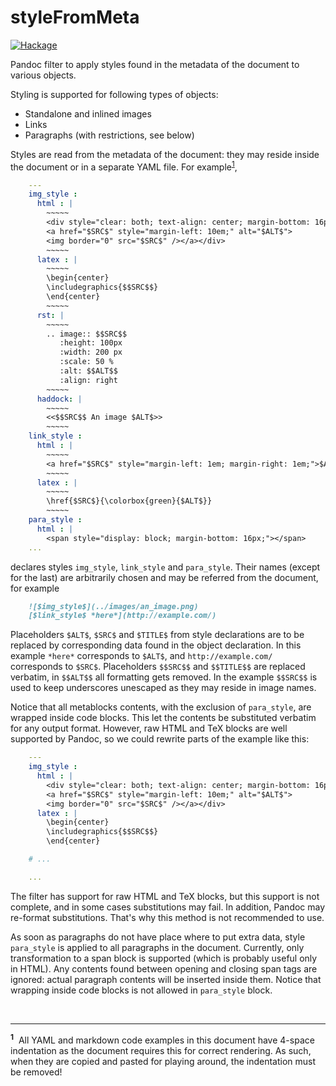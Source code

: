 styleFromMeta
=============

[![Hackage](https://img.shields.io/hackage/v/pandoc-stylefrommeta.svg?label=hackage%20%7C%20pandoc-stylefrommeta&logo=haskell&logoColor=%239580D1)](https://hackage.haskell.org/package/pandoc-stylefrommeta)

Pandoc filter to apply styles found in the metadata of the document to various
objects.

Styling is supported for following types of objects:

- Standalone and inlined images
- Links
- Paragraphs (with restrictions, see below)

Styles are read from the metadata of the document: they may reside inside the
document or in a separate YAML file. For example<sup>[1](#fn1)</sup>,

```yaml
    ---
    img_style :
      html : |
        ~~~~~
        <div style="clear: both; text-align: center; margin-bottom: 16px">
        <a href="$SRC$" style="margin-left: 10em;" alt="$ALT$">
        <img border="0" src="$SRC$" /></a></div>
        ~~~~~
      latex : |
        ~~~~~
        \begin{center}
        \includegraphics{$$SRC$$}
        \end{center}
        ~~~~~
      rst: |
        ~~~~~
        .. image:: $$SRC$$
           :height: 100px
           :width: 200 px
           :scale: 50 %
           :alt: $$ALT$$
           :align: right
        ~~~~~
      haddock: |
        ~~~~~
        <<$$SRC$$ An image $ALT$>>
        ~~~~~
    link_style :
      html : |
        ~~~~~
        <a href="$SRC$" style="margin-left: 1em; margin-right: 1em;">$ALT$</a>
        ~~~~~
      latex : |
        ~~~~~
        \href{$SRC$}{\colorbox{green}{$ALT$}}
        ~~~~~
    para_style :
      html : |
        <span style="display: block; margin-bottom: 16px;"></span>
    ...
```

declares styles `img_style`, `link_style` and `para_style`. Their names (except
for the last) are arbitrarily chosen and may be referred from the document, for
example

```markdown
    ![$img_style$](../images/an_image.png)
    [$link_style$ *here*](http://example.com/)
```

Placeholders `$ALT$`, `$SRC$` and `$TITLE$` from style declarations are to be
replaced by corresponding data found in the object declaration. In this example
`*here*` corresponds to `$ALT$`, and `http://example.com/` corresponds to
`$SRC$`. Placeholders `$$SRC$$` and `$$TITLE$$` are replaced verbatim, in
`$$ALT$$` all formatting gets removed. In the example `$$SRC$$` is used to keep
underscores unescaped as they may reside in image names.

Notice that all metablocks contents, with the exclusion of `para_style`, are
wrapped inside code blocks. This let the contents be substituted verbatim for
any output format. However, raw HTML and TeX blocks are well supported by
Pandoc, so we could rewrite parts of the example like this:

```yaml
    ---
    img_style :
      html : |
        <div style="clear: both; text-align: center; margin-bottom: 16px">
        <a href="$SRC$" style="margin-left: 10em;" alt="$ALT$">
        <img border="0" src="$SRC$" /></a></div>
      latex : |
        \begin{center}
        \includegraphics{$$SRC$$}
        \end{center}

    # ...

    ...
```

The filter has support for raw HTML and TeX blocks, but this support is not
complete, and in some cases substitutions may fail. In addition, Pandoc may
re-format substitutions. That's why this method is not recommended to use.

As soon as paragraphs do not have place where to put extra data, style
`para_style` is applied to all paragraphs in the document. Currently, only
transformation to a span block is supported (which is probably useful only in
HTML). Any contents found between opening and closing span tags are ignored:
actual paragraph contents will be inserted inside them. Notice that wrapping
inside code blocks is not allowed in `para_style` block.

<br><hr><a name="fn1"><sup>**1**</sup></a>&nbsp; All YAML and markdown code
examples in this document have 4-space indentation as the document requires this
for correct rendering. As such, when they are copied and pasted for playing
around, the indentation must be removed!


